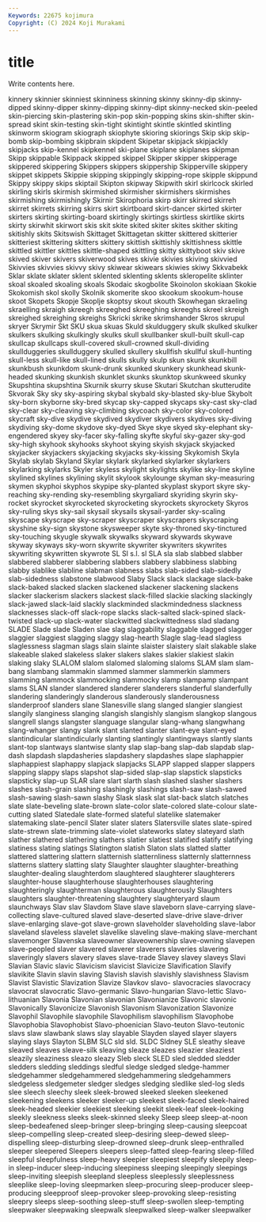 ```yaml
---
Keywords: 22675 kojimura
Copyright: (C) 2024 Koji Murakami
---
```


# title

Write contents here.



kinnery skinnier skinniest skinniness
skinning skinny skinny-dip skinny-dipped skinny-dipper skinny-dipping skinny-dipt skinny-necked skin-peeled skin-piercing
skin-plastering skin-pop skin-popping skins skin-shifter skin-spread skint skin-testing skin-tight skintight
skintle skintled skintling skinworm skiogram skiograph skiophyte skioring skiorings Skip
skip skip-bomb skip-bombing skipbrain skipdent Skipetar skipjack skipjackly skipjacks skip-kennel
skipkennel ski-plane skiplane skiplanes skipman Skipp skippable Skippack skipped skippel
Skipper skipper skipperage skippered skippering Skippers skippers skippership Skipperville skippery
skippet skippets Skippie skipping skippingly skipping-rope skipple skippund Skippy skippy
skips skiptail Skipton skipway Skipwith skirl skirlcock skirled skirling skirls
skirmish skirmished skirmisher skirmishers skirmishes skirmishing skirmishingly Skirnir Skirophoria skirp
skirr skirred skirreh skirret skirrets skirring skirrs skirt skirtboard skirt-dancer
skirted skirter skirters skirting skirting-board skirtingly skirtings skirtless skirtlike skirts
skirty skirwhit skirwort skis skit skite skited skiter skites skither
skiting skitishly skits Skitswish Skittaget Skittagetan skitter skittered skitterier skitteriest
skittering skitters skittery skittish skittishly skittishness skittle skittled skittler skittles
skittle-shaped skittling skitty skittyboot skiv skive skived skiver skivers skiverwood
skives skivie skivies skiving skivvied Skivvies skivvies skivvy skivy skiwear
skiwears skiwies skiwy Skkvabekk Sklar sklate sklater sklent sklented sklenting
sklents skleropelite sklinter skoal skoaled skoaling skoals Skodaic skogbolite Skoinolon
skokiaan Skokie Skokomish skol skolly Skolnik skomerite skoo skookum skookum-house
skoot Skopets Skopje Skoplje skoptsy skout skouth Skowhegan skraeling skraelling
skraigh skreegh skreeghed skreeghing skreeghs skreel skreigh skreighed skreighing skreighs
Skricki skrike skrimshander Skros skrupul skryer Skrymir Skt SKU skua
skuas Skuld skulduggery skulk skulked skulker skulkers skulking skulkingly skulks
skull skullbanker skull-built skull-cap skullcap skullcaps skull-covered skull-crowned skull-dividing skullduggeries
skullduggery skulled skullery skullfish skullful skull-hunting skull-less skull-like skull-lined skulls
skully skulp skun skunk skunkbill skunkbush skunkdom skunk-drunk skunked skunkery
skunkhead skunk-headed skunking skunkish skunklet skunks skunktop skunkweed skunky Skupshtina
skupshtina Skurnik skurry skuse Skutari Skutchan skutterudite Skvorak Sky sky
sky-aspiring skybal skybald sky-blasted sky-blue Skybolt sky-born skyborne sky-bred skycap
sky-capped skycaps sky-cast sky-clad sky-clear sky-cleaving sky-climbing skycoach sky-color sky-colored
skycraft sky-dive skydive skydived skydiver skydivers skydives sky-diving skydiving sky-dome
skydove sky-dyed Skye skye skyed sky-elephant sky-engendered skyey sky-facer sky-falling
skyfte skyful sky-gazer sky-god sky-high skyhook skyhooks skyhoot skying skyish
skyjack skyjacked skyjacker skyjackers skyjacking skyjacks sky-kissing Skykomish Skyla Skylab
skylab Skyland Skylar skylark skylarked skylarker skylarkers skylarking skylarks Skyler
skyless skylight skylights skylike sky-line skyline skylined skylines skylining skylit
skylook skylounge skyman sky-measuring skymen skyphoi skyphos skypipe sky-planted skyplast
skyport skyre sky-reaching sky-rending sky-resembling skyrgaliard skyriding skyrin sky-rocket skyrocket
skyrocketed skyrocketing skyrockets skyrockety Skyros sky-ruling skys sky-sail skysail skysails
skysail-yarder sky-scaling skyscape skyscrape sky-scraper skyscraper skyscrapers skyscraping skyshine sky-sign
skystone skysweeper skyte sky-throned sky-tinctured sky-touching skyugle skywalk skywalks skyward
skywards skywave skyway skyways sky-worn skywrite skywriter skywriters skywrites skywriting
skywritten skywrote SL Sl s.l. sl SLA sla slab slabbed
slabber slabbered slabberer slabbering slabbers slabbery slabbiness slabbing slabby slablike
slabline slabman slabness slabs slab-sided slab-sidedly slab-sidedness slabstone slabwood Slaby
Slack slack slackage slack-bake slack-baked slacked slacken slackened slackener slackening
slackens slacker slackerism slackers slackest slack-filled slackie slacking slackingly slack-jawed
slack-laid slackly slackminded slackmindedness slackness slacknesses slack-off slack-rope slacks slack-salted
slack-spined slack-twisted slack-up slack-water slackwitted slackwittedness slad sladang SLADE Slade
slade Sladen slae slag slaggability slaggable slagged slagger slaggier slaggiest
slagging slaggy slag-hearth Slagle slag-lead slagless slaglessness slagman slags slain
slainte slaister slaistery slait slakable slake slakeable slaked slakeless slaker
slakers slakes slakier slakiest slakin slaking slaky SLALOM slalom slalomed
slaloming slaloms SLAM slam slam-bang slambang slammakin slammed slammer slammerkin
slammers slamming slammock slammocking slammocky slamp slampamp slampant slams SLAN
slander slandered slanderer slanderers slanderful slanderfully slandering slanderingly slanderous slanderously
slanderousness slanderproof slanders slane Slanesville slang slanged slangier slangiest slangily
slanginess slanging slangish slangishly slangism slangkop slangous slangrell slangs slangster
slanguage slangular slang-whang slangwhang slang-whanger slangy slank slant slanted slanter
slant-eye slant-eyed slantindicular slantindicularly slanting slantingly slantingways slantly slants slant-top
slantways slantwise slanty slap slap-bang slap-dab slapdab slap-dash slapdash slapdasheries
slapdashery slapdashes slape slaphappier slaphappiest slaphappy slapjack slapjacks SLAPP slapped
slapper slappers slapping slappy slaps slapshot slap-sided slap-slap slapstick slapsticks
slapsticky slap-up SLAR slare slart slarth slash slashed slasher slashers
slashes slash-grain slashing slashingly slashings slash-saw slash-sawed slash-sawing slash-sawn slashy
Slask slask slat slat-back slatch slatches slate slate-beveling slate-brown slate-color
slate-colored slate-colour slate-cutting slated Slatedale slate-formed slateful slatelike slatemaker slatemaking
slate-pencil Slater slater slaters Slatersville slates slate-spired slate-strewn slate-trimming slate-violet
slateworks slatey slateyard slath slather slathered slathering slathers slatier slatiest
slatified slatify slatifying slatiness slating slatings Slatington slatish Slaton slats
slatted slatter slattered slattering slattern slatternish slatternliness slatternly slatternness slatterns
slattery slatting slaty Slaughter slaughter slaughter-breathing slaughter-dealing slaughterdom slaughtered slaughterer
slaughterers slaughter-house slaughterhouse slaughterhouses slaughtering slaughteringly slaughterman slaughterous slaughterously Slaughters
slaughters slaughter-threatening slaughtery slaughteryard slaum slaunchways Slav slav Slavdom Slave
slave slaveborn slave-carrying slave-collecting slave-cultured slaved slave-deserted slave-drive slave-driver slave-enlarging
slave-got slave-grown slaveholder slaveholding slave-labor slaveland slaveless slavelet slavelike slaveling
slave-making slave-merchant slavemonger Slavenska slaveowner slaveownership slave-owning slavepen slave-peopled slaver
slavered slaverer slaverers slaveries slavering slaveringly slavers slavery slaves slave-trade
Slavey slavey slaveys Slavi Slavian Slavic slavic Slavicism slavicist Slavicize
Slavification Slavify slavikite Slavin slavin slaving Slavish slavish slavishly slavishness
Slavism Slavist Slavistic Slavization Slavize Slavkov slavo- slavocracies slavocracy slavocrat
slavocratic Slavo-germanic Slavo-hungarian Slavo-lettic Slavo-lithuanian Slavonia Slavonian slavonian Slavonianize Slavonic
slavonic Slavonically Slavonicize Slavonish Slavonism Slavonization Slavonize Slavophil Slavophile slavophile
Slavophilism slavophilism Slavophobe Slavophobia Slavophobist Slavo-phoenician Slavo-teuton Slavo-teutonic slavs slaw
slawbank slaws slay slayable Slayden slayed slayer slayers slaying slays
Slayton SLBM SLC sld sld. SLDC Sldney SLE sleathy sleave
sleaved sleaves sleave-silk sleaving sleaze sleazes sleazier sleaziest sleazily sleaziness
sleazo sleazy Sleb sleck SLED sled sledded sledder sledders sledding
sleddings sledful sledge sledged sledge-hammer sledgehammer sledgehammered sledgehammering sledgehammers sledgeless
sledgemeter sledger sledges sledging sledlike sled-log sleds slee sleech sleechy
sleek sleek-browed sleeked sleeken sleekened sleekening sleekens sleeker sleeker-up sleekest
sleek-faced sleek-haired sleek-headed sleekier sleekiest sleeking sleekit sleek-leaf sleek-looking sleekly
sleekness sleeks sleek-skinned sleeky Sleep sleep sleep-at-noon sleep-bedeafened sleep-bringer sleep-bringing
sleep-causing sleepcoat sleep-compelling sleep-created sleep-desiring sleep-dewed sleep-dispelling sleep-disturbing sleep-drowned sleep-drunk
sleep-enthralled sleeper sleepered Sleepers sleepers sleep-fatted sleep-fearing sleep-filled sleepful sleepfulness
sleep-heavy sleepier sleepiest sleepify sleepily sleep-in sleep-inducer sleep-inducing sleepiness sleeping
sleepingly sleepings sleep-inviting sleepish sleepland sleepless sleeplessly sleeplessness sleeplike sleep-loving
sleepmarken sleep-procuring sleep-producer sleep-producing sleepproof sleep-provoker sleep-provoking sleep-resisting sleepry sleeps
sleep-soothing sleep-stuff sleep-swollen sleep-tempting sleepwaker sleepwaking sleepwalk sleepwalked sleep-walker sleepwalker
